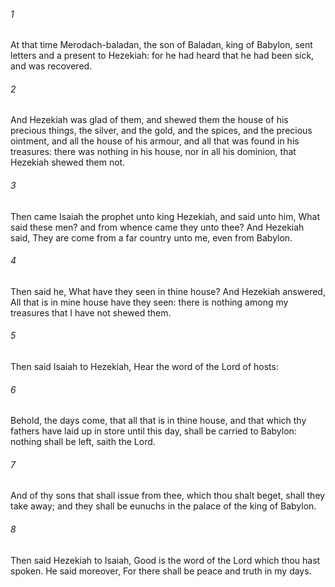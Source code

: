 ###### 1
At that time Merodach-baladan, the son of Baladan, king of Babylon, sent letters and a present to Hezekiah: for he had heard that he had been sick, and was recovered.

###### 2
And Hezekiah was glad of them, and shewed them the house of his precious things, the silver, and the gold, and the spices, and the precious ointment, and all the house of his armour, and all that was found in his treasures: there was nothing in his house, nor in all his dominion, that Hezekiah shewed them not.

###### 3
Then came Isaiah the prophet unto king Hezekiah, and said unto him, What said these men? and from whence came they unto thee? And Hezekiah said, They are come from a far country unto me, even from Babylon.

###### 4
Then said he, What have they seen in thine house? And Hezekiah answered, All that is in mine house have they seen: there is nothing among my treasures that I have not shewed them.

###### 5
Then said Isaiah to Hezekiah, Hear the word of the Lord of hosts:

###### 6
Behold, the days come, that all that is in thine house, and that which thy fathers have laid up in store until this day, shall be carried to Babylon: nothing shall be left, saith the Lord.

###### 7
And of thy sons that shall issue from thee, which thou shalt beget, shall they take away; and they shall be eunuchs in the palace of the king of Babylon.

###### 8
Then said Hezekiah to Isaiah, Good is the word of the Lord which thou hast spoken. He said moreover, For there shall be peace and truth in my days.


